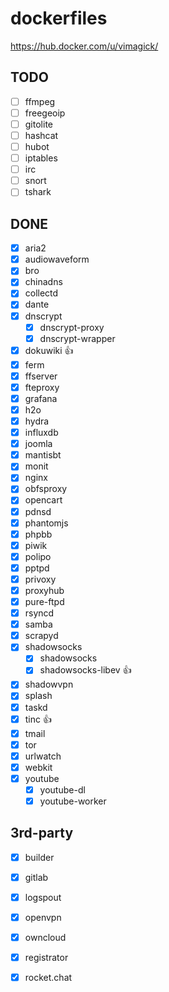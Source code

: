 dockerfiles
===========

<https://hub.docker.com/u/vimagick/>

## TODO

- [ ] ffmpeg
- [ ] freegeoip
- [ ] gitolite
- [ ] hashcat
- [ ] hubot
- [ ] iptables
- [ ] irc
- [ ] snort
- [ ] tshark

## DONE

- [x] aria2
- [x] audiowaveform
- [x] bro
- [x] chinadns
- [x] collectd
- [x] dante
- [x] dnscrypt
    - [x] dnscrypt-proxy
    - [x] dnscrypt-wrapper
- [x] dokuwiki :+1:
- [x] ferm
- [x] ffserver
- [x] fteproxy
- [x] grafana
- [x] h2o
- [x] hydra
- [x] influxdb
- [x] joomla
- [x] mantisbt
- [x] monit
- [x] nginx
- [x] obfsproxy
- [x] opencart
- [x] pdnsd
- [x] phantomjs
- [x] phpbb
- [x] piwik
- [x] polipo
- [x] pptpd
- [x] privoxy
- [x] proxyhub
- [x] pure-ftpd
- [x] rsyncd
- [x] samba
- [x] scrapyd
- [x] shadowsocks
    - [x] shadowsocks
    - [x] shadowsocks-libev :+1:
- [x] shadowvpn
- [x] splash
- [x] taskd
- [x] tinc :+1:
- [x] tmail
- [x] tor
- [x] urlwatch
- [x] webkit
- [x] youtube
    - [x] youtube-dl
    - [x] youtube-worker

## 3rd-party

- [x] builder
- [x] gitlab
- [x] logspout
- [x] openvpn
- [x] owncloud
- [x] registrator
- [x] rocket.chat

